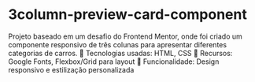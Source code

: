 # 3column-preview-card-component
Projeto baseado em um desafio do Frontend Mentor, onde foi criado um componente responsivo de três colunas para apresentar diferentes categorias de carros.  🔹 Tecnologias usadas: HTML, CSS 🔹 Recursos: Google Fonts, Flexbox/Grid para layout 🔹 Funcionalidade: Design responsivo e estilização personalizada
